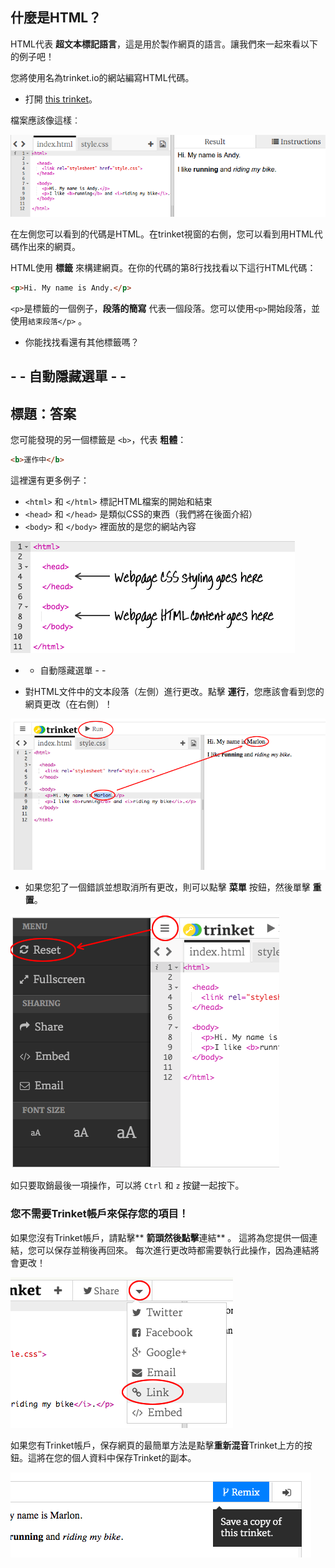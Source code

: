 ## 什麼是HTML？

HTML代表 **超文本標記語言**，這是用於製作網頁的語言。讓我們來一起來看以下的例子吧！

您將使用名為trinket.io的網站編寫HTML代碼。

+ 打開 [this trinket](http://jumpto.cc/web-intro)。

檔案應該像這樣︰

![截圖](images/birthday-starter.png)

在左側您可以看到的代碼是HTML。在trinket視窗的右側，您可以看到用HTML代碼作出來的網頁。

HTML使用 **標籤** 來構建網頁。在你的代碼的第8行找找看以下這行HTML代碼：

```html
<p>Hi. My name is Andy.</p>
```

`<p>`是標籤的一個例子，**段落的簡寫** 代表一個段落。您可以使用`<p>`開始段落，並使用`結束段落</p>` 。

+ 你能找找看還有其他標籤嗎？

## - - 自動隱藏選單 - -

## 標題：答案

您可能發現的另一個標籤是 `<b>`，代表 **粗體**：

```html
<b>運作中</b>
```

這裡還有更多例子：

+ `<html>` 和 `</html>` 標記HTML檔案的開始和結束
+ `<head>` 和 `</head>` 是類似CSS的東西（我們將在後面介紹）
+ `<body>` 和 `</body>` 裡面放的是您的網站內容

![截圖](images/birthday-head-body.png)

- - 自動隱藏選單 - -

+ 對HTML文件中的文本段落（左側）進行更改。點擊 **運行**，您應該會看到您的網頁更改（在右側）！

![截圖](images/birthday-edit-html.png)

+ 如果您犯了一個錯誤並想取消所有更改，則可以點擊 **菜單** 按鈕，然後單擊 **重置**。

![截圖](images/birthday-reset.png)

如只要取銷最後一項操作，可以將 `Ctrl` 和 `z` 按鍵一起按下。

### 您不需要Trinket帳戶來保存您的項目！

如果您沒有Trinket帳戶，請點擊** **箭頭然後點擊**連結** 。 這將為您提供一個連結，您可以保存並稍後再回來。 每次進行更改時都需要執行此操作，因為連結將會更改！

![截圖](images/birthday-link.png)

如果您有Trinket帳戶，保存網頁的最簡單方法是點擊**重新混音**Trinket上方的按鈕。這將在您的個人資料中保存Trinket的副本。

![截圖](images/birthday-remix.png)